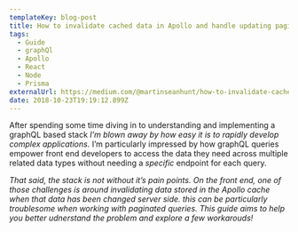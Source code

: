 ```yaml
---
templateKey: blog-post
title: How to invalidate cached data in Apollo and handle updating paginated queries
tags:
  - Guide
  - graphQl
  - Apollo
  - React
  - Node
  - Prisma
externalUrl: https://medium.com/@martinseanhunt/how-to-invalidate-cached-data-in-apollo-and-handle-updating-paginated-queries-379e4b9e4698
date: 2018-10-23T19:19:12.899Z
---
```

After spending some time diving in to understanding and implementing a graphQL based stack *I’m blown away by how easy it is to rapidly develop complex applications.* I’m particularly impressed by how graphQL queries empower front end developers to access the data they need across multiple related data types without needing a *specific* endpoint for each query.

*That said, the stack is not without it’s pain points. On the front end, one of those challenges is around invalidating data stored in the Apollo cache when that data has been changed server side. this can be particularly troublesome when working with paginated queries. This guide aims to help you better udnerstand the problem and explore a few workarouds!*